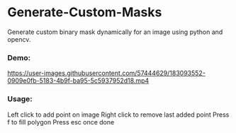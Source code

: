 # Generate-Custom-Masks
Generate custom binary mask dynamically for an image using python and opencv.


### Demo:
https://user-images.githubusercontent.com/57444629/183093552-0909e0fb-5183-4b9f-ba95-5c5937952d18.mp4

### Usage: 
Left click to add point on image
Right click to remove last added point
Press f to fill polygon
Press esc once done

